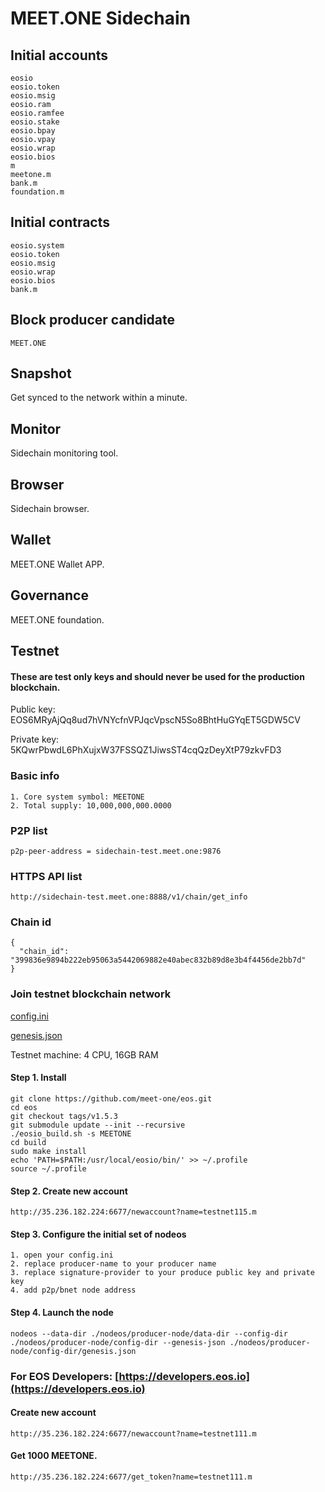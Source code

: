 # MEET.ONE Sidechain 

## Initial accounts

```
eosio
eosio.token
eosio.msig
eosio.ram
eosio.ramfee
eosio.stake
eosio.bpay
eosio.vpay
eosio.wrap
eosio.bios
m
meetone.m
bank.m
foundation.m
```

## Initial contracts

```
eosio.system
eosio.token
eosio.msig
eosio.wrap
eosio.bios
bank.m
```

## Block producer candidate

```
MEET.ONE
```

## Snapshot

Get synced to the network within a minute.

## Monitor

Sidechain monitoring tool.

## Browser

Sidechain browser.

## Wallet

MEET.ONE Wallet APP.

## Governance

MEET.ONE foundation.

## Testnet

#### These are test only keys and should never be used for the production blockchain. 

Public key: EOS6MRyAjQq8ud7hVNYcfnVPJqcVpscN5So8BhtHuGYqET5GDW5CV

Private key: 5KQwrPbwdL6PhXujxW37FSSQZ1JiwsST4cqQzDeyXtP79zkvFD3


### Basic info

```
1. Core system symbol: MEETONE
2. Total supply: 10,000,000,000.0000
```

### P2P list

```
p2p-peer-address = sidechain-test.meet.one:9876
```


### HTTPS API list

```
http://sidechain-test.meet.one:8888/v1/chain/get_info
```

### Chain id

```
{
  "chain_id": "399836e9894b222eb95063a5442069882e40abec832b89d8e3b4f4456de2bb7d"
}
```


### Join testnet blockchain network

[config.ini](https://github.com/meet-one/sidechain/blob/master/testnet/nodeos/producer-node/config-dir/config.ini)

[genesis.json](https://github.com/meet-one/sidechain/blob/master/testnet/nodeos/producer-node/config-dir/genesis.json)

Testnet machine: 4 CPU, 16GB RAM

#### Step 1. Install
```
git clone https://github.com/meet-one/eos.git
cd eos
git checkout tags/v1.5.3
git submodule update --init --recursive
./eosio_build.sh -s MEETONE
cd build
sudo make install
echo 'PATH=$PATH:/usr/local/eosio/bin/' >> ~/.profile
source ~/.profile 
```


#### Step 2. Create new account

```
http://35.236.182.224:6677/newaccount?name=testnet115.m
```


#### Step 3. Configure the initial set of nodeos

```
1. open your config.ini 
2. replace producer-name to your producer name 
3. replace signature-provider to your produce public key and private key
4. add p2p/bnet node address
```

#### Step 4. Launch the node

```
nodeos --data-dir ./nodeos/producer-node/data-dir --config-dir ./nodeos/producer-node/config-dir --genesis-json ./nodeos/producer-node/config-dir/genesis.json
```


### For EOS Developers: [https://developers.eos.io](https://developers.eos.io)

#### Create new account

```
http://35.236.182.224:6677/newaccount?name=testnet111.m
```

#### Get 1000 MEETONE.

```
http://35.236.182.224:6677/get_token?name=testnet111.m
```
